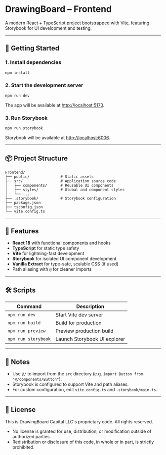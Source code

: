 # DrawingBoard – Frontend

A modern React + TypeScript project bootstrapped with Vite, featuring Storybook for UI development and testing.

---

## 🚀 Getting Started

### 1. Install dependencies

```bash
npm install
```

### 2. Start the development server

```bash
npm run dev
```

The app will be available at [http://localhost:5173](http://localhost:5173).

### 3. Run Storybook

```bash
npm run storybook
```

Storybook will be available at [http://localhost:6006](http://localhost:6006).

---

## 📦 Project Structure

```
Frontend/
├── public/              # Static assets
├── src/                 # Application source code
│   ├── components/      # Reusable UI components
│   ├── styles/          # Global and component styles
│   └── ...
├── .storybook/          # Storybook configuration
├── package.json
├── tsconfig.json
└── vite.config.ts
```

---

## 🧩 Features

- **React 18** with functional components and hooks
- **TypeScript** for static type safety
- **Vite** for lightning-fast development
- **Storybook** for isolated UI component development
- **Vanilla Extract** for type-safe, scalable CSS (if used)
- Path aliasing with `@` for cleaner imports

---

## 🛠️ Scripts

| Command             | Description                  |
| ------------------- | ---------------------------- |
| `npm run dev`       | Start Vite dev server        |
| `npm run build`     | Build for production         |
| `npm run preview`   | Preview production build     |
| `npm run storybook` | Launch Storybook UI explorer |

---

## 📝 Notes

- Use `@/` to import from the `src` directory (e.g. `import Button from "@/components/Button"`).
- Storybook is configured to support Vite and path aliases.
- For custom configuration, edit `vite.config.ts` and `.storybook/main.ts`.

---

## 📄 License

This is DrawingBoard Capital LLC's proprietary code. All rights reserved.

- No license is granted for use, distribution, or modification outside of authorized parties.
- Redistribution or disclosure of this code, in whole or in part, is strictly prohibited.
